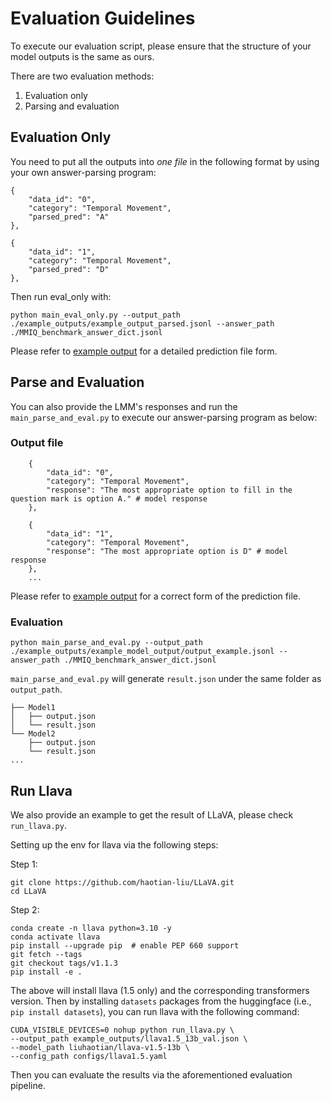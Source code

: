 # Evaluation Guidelines
To execute our evaluation script, please ensure that the structure of your model outputs is the same as ours.

There are two evaluation methods:
1. Evaluation only
2. Parsing and evaluation

## Evaluation Only
You need to put all the outputs into *one file* in the following format by using your own answer-parsing program:

```
{
    "data_id": "0",
    "category": "Temporal Movement",
    "parsed_pred": "A" 
},

{
    "data_id": "1",
    "category": "Temporal Movement",
    "parsed_pred": "D"
},

```


Then run eval_only with:
```
python main_eval_only.py --output_path ./example_outputs/example_output_parsed.jsonl --answer_path ./MMIQ_benchmark_answer_dict.jsonl
```

Please refer to [example output](https://github.com/AceCHQ/MMIQ/blob/main/mmiq/example_outputs/example_output_parsed.jsonl) for a detailed prediction file form.


## Parse and Evaluation
You can also provide the LMM's responses and run the `main_parse_and_eval.py` to execute our answer-parsing program as below:

### Output file
```
    {
        "data_id": "0",
        "category": "Temporal Movement",
        "response": "The most appropriate option to fill in the question mark is option A." # model response
    },

    {
        "data_id": "1",
        "category": "Temporal Movement",
        "response": "The most appropriate option is D" # model response
    },
    ...
```

Please refer to [example output](https://github.com/AceCHQ/MMIQ/blob/main/mmiq/example_outputs/example_model_output/output_example.jsonl) for a correct form of the prediction file.

### Evaluation
```
python main_parse_and_eval.py --output_path ./example_outputs/example_model_output/output_example.jsonl --answer_path ./MMIQ_benchmark_answer_dict.jsonl            
```

`main_parse_and_eval.py` will generate `result.json` under the same folder as `output_path`.

```
├── Model1
│   ├── output.json
│   └── result.json
└── Model2
    ├── output.json
    └── result.json
...
```

## Run Llava
We also provide an example to get the result of LLaVA, please check `run_llava.py`.

Setting up the env for llava via the following steps:

Step 1:
```
git clone https://github.com/haotian-liu/LLaVA.git
cd LLaVA
```
Step 2:
```
conda create -n llava python=3.10 -y
conda activate llava
pip install --upgrade pip  # enable PEP 660 support
git fetch --tags  
git checkout tags/v1.1.3  
pip install -e .
```

The above will install llava (1.5 only) and the corresponding transformers version.
Then by installing `datasets` packages from the huggingface (i.e., `pip install datasets`), you can run llava with the following command:

```
CUDA_VISIBLE_DEVICES=0 nohup python run_llava.py \
--output_path example_outputs/llava1.5_13b_val.json \
--model_path liuhaotian/llava-v1.5-13b \
--config_path configs/llava1.5.yaml
```

Then you can evaluate the results via the aforementioned evaluation pipeline.

